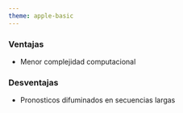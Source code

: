 ```yaml
---
theme: apple-basic
---
```

<BarTop title="Propuestas de arquitectura - ConvLSTM¹" />
<div class="grid grid-rows-2 w-full h-full gap-y-2 mt-6">
  <div 
    style="color: white; background-image: url('https://i.imgur.com/tbiNzKu_d.webp?maxwidth=760&fidelity=grand'); background-repeat: no-repeat; background-position: center center; background-size: 30em;"
    >
  </div>
  <div class="grid grid-cols-2 gap-x-17 w-215">
    <div>
      <h3>Ventajas</h3>
      <ul class="mt-7">
        <li>Menor complejidad computacional</li>
      </ul>
    </div>
    <div>
      <h3>Desventajas</h3>
      <ul class="mt-7">
        <li>Pronosticos difuminados en secuencias largas</li>
      </ul>
    </div>
  </div>
</div>


<BarBottom />